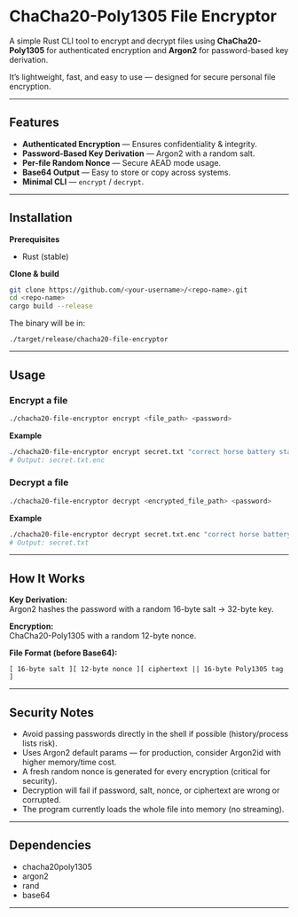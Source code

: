 #  ChaCha20-Poly1305 File Encryptor

A simple Rust CLI tool to encrypt and decrypt files using **ChaCha20-Poly1305** for authenticated encryption and **Argon2** for password-based key derivation.  

It’s lightweight, fast, and easy to use — designed for secure personal file encryption.

---

## Features
- **Authenticated Encryption** — Ensures confidentiality & integrity.
- **Password-Based Key Derivation** — Argon2 with a random salt.
- **Per-file Random Nonce** — Secure AEAD mode usage.
- **Base64 Output** — Easy to store or copy across systems.
- **Minimal CLI** — `encrypt` / `decrypt`.

---

## Installation

**Prerequisites**
- Rust (stable)

**Clone & build**
```bash
git clone https://github.com/<your-username>/<repo-name>.git
cd <repo-name>
cargo build --release
```

The binary will be in:
```
./target/release/chacha20-file-encryptor
```

---

## Usage

### Encrypt a file
```bash
./chacha20-file-encryptor encrypt <file_path> <password>
```
**Example**
```bash
./chacha20-file-encryptor encrypt secret.txt "correct horse battery staple"
# Output: secret.txt.enc
```

### Decrypt a file
```bash
./chacha20-file-encryptor decrypt <encrypted_file_path> <password>
```
**Example**
```bash
./chacha20-file-encryptor decrypt secret.txt.enc "correct horse battery staple"
# Output: secret.txt
```

---

## How It Works
**Key Derivation:**  
Argon2 hashes the password with a random 16-byte salt → 32-byte key.  

**Encryption:**  
ChaCha20-Poly1305 with a random 12-byte nonce.  

**File Format (before Base64):**  
```
[ 16-byte salt ][ 12-byte nonce ][ ciphertext || 16-byte Poly1305 tag ]
```

---

## Security Notes
- Avoid passing passwords directly in the shell if possible (history/process lists risk).  
- Uses Argon2 default params — for production, consider Argon2id with higher memory/time cost.  
- A fresh random nonce is generated for every encryption (critical for security).  
- Decryption will fail if password, salt, nonce, or ciphertext are wrong or corrupted.  
- The program currently loads the whole file into memory (no streaming).  

---

## Dependencies
- chacha20poly1305  
- argon2  
- rand  
- base64  

---

